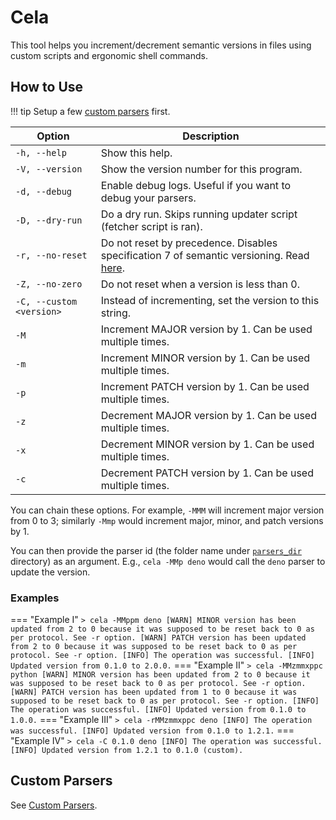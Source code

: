 # Cela

This tool helps you increment/decrement semantic versions in files using custom
scripts and ergonomic shell commands.

## How to Use

<!-- deno-fmt-ignore -->
!!! tip
    Setup a few [custom parsers](#custom-parsers) first.

<!-- deno-fmt-ignore -->
| Option                   | Description                                                                       |
| ------------------------ | --------------------------------------------------------------------------------- |
| `-h, --help`             | Show this help.                                                                   |
| `-V, --version`          | Show the version number for this program.                                         |
| `-d, --debug`            | Enable debug logs. Useful if you want to debug your parsers.                      |
| `-D, --dry-run`          | Do a dry run. Skips running updater script (fetcher script is ran).               |
| `-r, --no-reset`         | Do not reset by precedence. Disables specification 7 of semantic versioning. Read [here](https://semver.org/#spec-item-7). |
| `-Z, --no-zero`          | Do not reset when a version is less than 0.                                       |
| `-C, --custom <version>` | Instead of incrementing, set the version to this string.                          |
| `-M`                     | Increment MAJOR version by 1. Can be used multiple times.                         |
| `-m`                     | Increment MINOR version by 1. Can be used multiple times.                         |
| `-p`                     | Increment PATCH version by 1. Can be used multiple times.                         |
| `-z`                     | Decrement MAJOR version by 1. Can be used multiple times.                         |
| `-x`                     | Decrement MINOR version by 1. Can be used multiple times.                         |
| `-c`                     | Decrement PATCH version by 1. Can be used multiple times.                         |

You can chain these options. For example, `-MMM` will increment major version
from 0 to 3; similarly `-Mmp` would increment major, minor, and patch versions
by 1.

You can then provide the parser id (the folder name under
[`parsers_dir`](/custom-parsers/#custom-parsers) directory) as an argument.
E.g., `cela -MMp deno` would call the `deno` parser to update the version.

### Examples

<!-- deno-fmt-ignore-start-->
=== "Example I"
    ```
    > cela -MMppm deno
    [WARN] MINOR version has been updated from 2 to 0 because it was supposed to be reset back to 0 as per protocol. See -r option.
    [WARN] PATCH version has been updated from 2 to 0 because it was supposed to be reset back to 0 as per protocol. See -r option.
    [INFO] The operation was successful.
    [INFO] Updated version from 0.1.0 to 2.0.0.
    ```
=== "Example II"
    ```
    > cela -MMzmmxppc python
    [WARN] MINOR version has been updated from 2 to 0 because it was supposed to be reset back to 0 as per protocol. See -r option.
    [WARN] PATCH version has been updated from 1 to 0 because it was supposed to be reset back to 0 as per protocol. See -r option.
    [INFO] The operation was successful.
    [INFO] Updated version from 0.1.0 to 1.0.0.
    ```
=== "Example III"
    ```
    > cela -rMMzmmxppc deno
    [INFO] The operation was successful.
    [INFO] Updated version from 0.1.0 to 1.2.1.
    ```
=== "Example IV"
    ```
    > cela -C 0.1.0 deno
    [INFO] The operation was successful.
    [INFO] Updated version from 1.2.1 to 0.1.0 (custom).
    ```
<!-- deno-fmt-ignore-end-->

## Custom Parsers

See [Custom Parsers](/custom-parsers).
